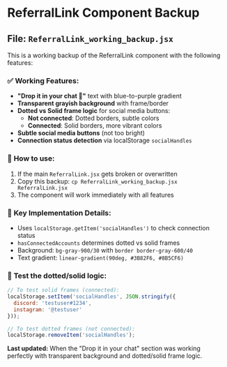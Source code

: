 # ReferralLink Component Backup

## File: `ReferralLink_working_backup.jsx`

This is a working backup of the ReferralLink component with the following features:

### ✅ **Working Features:**
- **"Drop it in your chat 💬"** text with blue-to-purple gradient
- **Transparent grayish background** with frame/border
- **Dotted vs Solid frame logic** for social media buttons:
  - **Not connected**: Dotted borders, subtle colors
  - **Connected**: Solid borders, more vibrant colors
- **Subtle social media buttons** (not too bright)
- **Connection status detection** via localStorage `socialHandles`

### 🔧 **How to use:**
1. If the main `ReferralLink.jsx` gets broken or overwritten
2. Copy this backup: `cp ReferralLink_working_backup.jsx ReferralLink.jsx`
3. The component will work immediately with all features

### 📝 **Key Implementation Details:**
- Uses `localStorage.getItem('socialHandles')` to check connection status
- `hasConnectedAccounts` determines dotted vs solid frames
- Background: `bg-gray-900/30` with `border border-gray-600/40`
- Text gradient: `linear-gradient(90deg, #3B82F6, #8B5CF6)`

### 🎯 **Test the dotted/solid logic:**
```javascript
// To test solid frames (connected):
localStorage.setItem('socialHandles', JSON.stringify({
  discord: 'testuser#1234',
  instagram: '@testuser'
}));

// To test dotted frames (not connected):
localStorage.removeItem('socialHandles');
```

**Last updated:** When the "Drop it in your chat" section was working perfectly with transparent background and dotted/solid frame logic. 